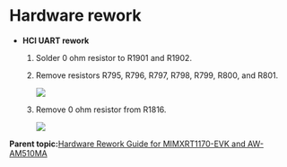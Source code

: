 # Hardware rework

-   **HCI UART rework**
    1.  Solder 0 ohm resistor to R1901 and R1902.
    2.  Remove resistors R795, R796, R797, R798, R799, R800, and R801.

        ![](../images/solder_resistor.svg)

    3.  Remove 0 ohm resistor from R1816.

        ![](../images/remove_resistor.svg)


**Parent topic:**[Hardware Rework Guide for MIMXRT1170-EVK and AW-AM510MA](../topics/hardware_rework_guide_for_mimxrt1170-evk_and_aw-am_001.md)

